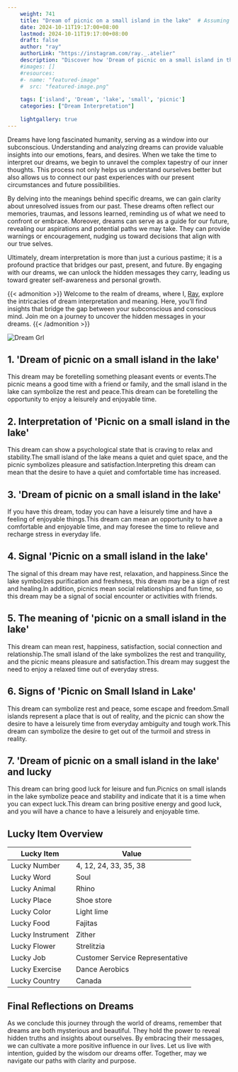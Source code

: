 ```yaml
---
    weight: 741
    title: "Dream of picnic on a small island in the lake"  # Assuming 'title' column exists
    date: 2024-10-11T19:17:00+08:00
    lastmod: 2024-10-11T19:17:00+08:00
    draft: false
    author: "ray"
    authorLink: "https://instagram.com/ray._.atelier"
    description: "Discover how 'Dream of picnic on a small island in the lake' can interpret your future and uncover its significant meanings in your life."
    #images: []
    #resources:
    #- name: "featured-image"
    #  src: "featured-image.png"
    
    tags: ['island', 'Dream', 'lake', 'small', 'picnic']
    categories: ["Dream Interpretation"]
    
    lightgallery: true
---
```

    
Dreams have long fascinated humanity, serving as a window into our subconscious. Understanding and analyzing dreams can provide valuable insights into our emotions, fears, and desires. When we take the time to interpret our dreams, we begin to unravel the complex tapestry of our inner thoughts. This process not only helps us understand ourselves better but also allows us to connect our past experiences with our present circumstances and future possibilities.

By delving into the meanings behind specific dreams, we can gain clarity about unresolved issues from our past. These dreams often reflect our memories, traumas, and lessons learned, reminding us of what we need to confront or embrace. Moreover, dreams can serve as a guide for our future, revealing our aspirations and potential paths we may take. They can provide warnings or encouragement, nudging us toward decisions that align with our true selves.

Ultimately, dream interpretation is more than just a curious pastime; it is a profound practice that bridges our past, present, and future. By engaging with our dreams, we can unlock the hidden messages they carry, leading us toward greater self-awareness and personal growth.

{{< admonition >}}
Welcome to the realm of dreams, where I, [Ray](https://instagram.com/ray._.atelier), explore the intricacies of dream interpretation and meaning. Here, you’ll find insights that bridge the gap between your subconscious and conscious mind. Join me on a journey to uncover the hidden messages in your dreams.
{{< /admonition >}}

![Dream Grl](https://cdn.pixabay.com/photo/2017/11/02/03/35/gothic-2910057_1280.jpg "Dream Grl")

## 1. 'Dream of picnic on a small island in the lake'
This dream may be foretelling something pleasant events or events.The picnic means a good time with a friend or family, and the small island in the lake can symbolize the rest and peace.This dream can be foretelling the opportunity to enjoy a leisurely and enjoyable time.

## 2. Interpretation of 'Picnic on a small island in the lake'
This dream can show a psychological state that is craving to relax and stability.The small island of the lake means a quiet and quiet space, and the picnic symbolizes pleasure and satisfaction.Interpreting this dream can mean that the desire to have a quiet and comfortable time has increased.

## 3. 'Dream of picnic on a small island in the lake'
If you have this dream, today you can have a leisurely time and have a feeling of enjoyable things.This dream can mean an opportunity to have a comfortable and enjoyable time, and may foresee the time to relieve and recharge stress in everyday life.

## 4. Signal 'Picnic on a small island in the lake'
The signal of this dream may have rest, relaxation, and happiness.Since the lake symbolizes purification and freshness, this dream may be a sign of rest and healing.In addition, picnics mean social relationships and fun time, so this dream may be a signal of social encounter or activities with friends.

## 5. The meaning of 'picnic on a small island in the lake'
This dream can mean rest, happiness, satisfaction, social connection and relationship.The small island of the lake symbolizes the rest and tranquility, and the picnic means pleasure and satisfaction.This dream may suggest the need to enjoy a relaxed time out of everyday stress.

## 6. Signs of 'Picnic on Small Island in Lake'
This dream can symbolize rest and peace, some escape and freedom.Small islands represent a place that is out of reality, and the picnic can show the desire to have a leisurely time from everyday ambiguity and tough work.This dream can symbolize the desire to get out of the turmoil and stress in reality.

## 7. 'Dream of picnic on a small island in the lake' and lucky
This dream can bring good luck for leisure and fun.Picnics on small islands in the lake symbolize peace and stability and indicate that it is a time when you can expect luck.This dream can bring positive energy and good luck, and you will have a chance to have a leisurely and enjoyable time.

## Lucky Item Overview
| Lucky Item          | Value              |
|---------------|--------------------|
| Lucky Number        | 4, 12, 24, 33, 35, 38  |
| Lucky Word          | Soul |
| Lucky Animal        | Rhino |
| Lucky Place         | Shoe store     |
| Lucky Color         | Light lime     |
| Lucky Food          | Fajitas      |
| Lucky Instrument    | Zither |
| Lucky Flower        | Strelitzia    |
| Lucky Job           | Customer Service Representative       |
| Lucky Exercise      | Dance Aerobics  |
| Lucky Country       | Canada    |


##  Final Reflections on Dreams

As we conclude this journey through the world of dreams, remember that dreams are both mysterious and beautiful. They hold the power to reveal hidden truths and insights about ourselves. By embracing their messages, we can cultivate a more positive influence in our lives. Let us live with intention, guided by the wisdom our dreams offer. Together, may we navigate our paths with clarity and purpose.

